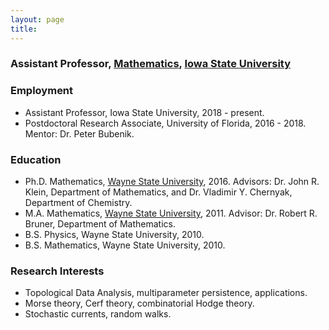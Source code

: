 ```yaml
---
layout: page
title: 
---
```


### Assistant Professor, [Mathematics](https://math.iastate.edu), [Iowa State University](https://iastate.edu)

### Employment
* Assistant Professor, Iowa State University, 2018 - present.
* Postdoctoral Research Associate, University of Florida, 2016 - 2018. Mentor: Dr. Peter Bubenik.

### Education
* Ph.D. Mathematics, [Wayne State University](https://math.wayne.edu), 2016. Advisors:  Dr. John R. Klein, Department of Mathematics, and Dr. Vladimir Y. Chernyak, Department of Chemistry.
* M.A. Mathematics, [Wayne State University](https://math.wayne.edu), 2011. Advisor: Dr. Robert R. Bruner, Department of Mathematics. 
* B.S. Physics, Wayne State University, 2010.
* B.S. Mathematics, Wayne State University, 2010.

### Research Interests
* Topological Data Analysis, multiparameter persistence, applications.
* Morse theory, Cerf theory, combinatorial Hodge theory.
* Stochastic currents, random walks.
